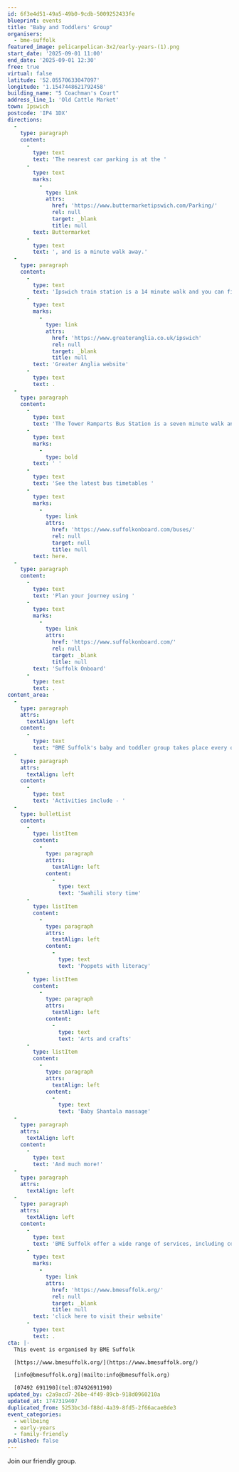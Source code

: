 ```yaml
---
id: 6f3e4d51-49a5-49b0-9cdb-5009252433fe
blueprint: events
title: "Baby and Toddlers' Group"
organisers:
  - bme-suffolk
featured_image: pelicanpelican-3x2/early-years-(1).png
start_date: '2025-09-01 11:00'
end_date: '2025-09-01 12:30'
free: true
virtual: false
latitude: '52.05570633047097'
longitude: '1.1547448621792458'
building_name: "5 Coachman's Court"
address_line_1: 'Old Cattle Market'
town: Ipswich
postcode: 'IP4 1DX'
directions:
  -
    type: paragraph
    content:
      -
        type: text
        text: 'The nearest car parking is at the '
      -
        type: text
        marks:
          -
            type: link
            attrs:
              href: 'https://www.buttermarketipswich.com/Parking/'
              rel: null
              target: _blank
              title: null
        text: Buttermarket
      -
        type: text
        text: ', and is a minute walk away.'
  -
    type: paragraph
    content:
      -
        type: text
        text: 'Ipswich train station is a 14 minute walk and you can find up to date train times on the '
      -
        type: text
        marks:
          -
            type: link
            attrs:
              href: 'https://www.greateranglia.co.uk/ipswich'
              rel: null
              target: _blank
              title: null
        text: 'Greater Anglia website'
      -
        type: text
        text: .
  -
    type: paragraph
    content:
      -
        type: text
        text: 'The Tower Ramparts Bus Station is a seven minute walk and buses run frequently.'
      -
        type: text
        marks:
          -
            type: bold
        text: ' '
      -
        type: text
        text: 'See the latest bus timetables '
      -
        type: text
        marks:
          -
            type: link
            attrs:
              href: 'https://www.suffolkonboard.com/buses/'
              rel: null
              target: null
              title: null
        text: here.
  -
    type: paragraph
    content:
      -
        type: text
        text: 'Plan your journey using '
      -
        type: text
        marks:
          -
            type: link
            attrs:
              href: 'https://www.suffolkonboard.com/'
              rel: null
              target: _blank
              title: null
        text: 'Suffolk Onboard'
      -
        type: text
        text: .
content_area:
  -
    type: paragraph
    attrs:
      textAlign: left
    content:
      -
        type: text
        text: "BME Suffolk's baby and toddler group takes place every other Monday."
  -
    type: paragraph
    attrs:
      textAlign: left
    content:
      -
        type: text
        text: 'Activities include - '
  -
    type: bulletList
    content:
      -
        type: listItem
        content:
          -
            type: paragraph
            attrs:
              textAlign: left
            content:
              -
                type: text
                text: 'Swahili story time'
      -
        type: listItem
        content:
          -
            type: paragraph
            attrs:
              textAlign: left
            content:
              -
                type: text
                text: 'Poppets with literacy'
      -
        type: listItem
        content:
          -
            type: paragraph
            attrs:
              textAlign: left
            content:
              -
                type: text
                text: 'Arts and crafts'
      -
        type: listItem
        content:
          -
            type: paragraph
            attrs:
              textAlign: left
            content:
              -
                type: text
                text: 'Baby Shantala massage'
  -
    type: paragraph
    attrs:
      textAlign: left
    content:
      -
        type: text
        text: 'And much more!'
  -
    type: paragraph
    attrs:
      textAlign: left
  -
    type: paragraph
    attrs:
      textAlign: left
    content:
      -
        type: text
        text: 'BME Suffolk offer a wide range of services, including community café, foodbank, drop-in advice, and after school groups. To find out more, '
      -
        type: text
        marks:
          -
            type: link
            attrs:
              href: 'https://www.bmesuffolk.org/'
              rel: null
              target: _blank
              title: null
        text: 'click here to visit their website'
      -
        type: text
        text: .
cta: |-
  This event is organised by BME Suffolk

  [https://www.bmesuffolk.org/](https://www.bmesuffolk.org/) 

  [info@bmesuffolk.org](mailto:info@bmesuffolk.org)

  [07492 691190](tel:07492691190)
updated_by: c2a9acd7-26be-4f49-89cb-918d0960210a
updated_at: 1747319407
duplicated_from: 5253bc3d-f88d-4a39-8fd5-2f66acae8de3
event_categories:
  - wellbeing
  - early-years
  - family-friendly
published: false
---
```

Join our friendly group.